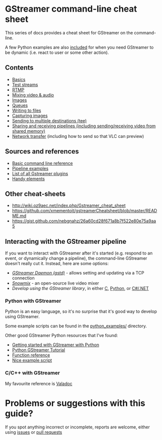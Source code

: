 # GStreamer command-line cheat sheet

This series of docs provides a cheat sheet for GStreamer on the command-line.

A few Python examples are also [included](python_examples/) for when you need GStreamer to be dynamic (i.e. react to user or some other action).

## Contents

* [Basics](basics.md)
* [Test streams](test_streams.md)
* [RTMP](rtmp.md)
* [Mixing video & audio](mixing.md)
* [Images](images.md)
* [Queues](queues.md)
* [Writing to files](writing_to_files.md)
* [Capturing images](capturing_images.md)
* [Sending to multiple destinations (tee)](tee.md)
* [Sharing and receiving pipelines (including sending/receiving video from shared memory)](sharing_and_splitting_pipelines.md)
* [Network transfer](network_transfer.md) (including how to send so that VLC can preview)

## Sources and references

* [Basic command line reference](http://docs.gstreamer.com/display/GstSDK/Basic+tutorial+10%3A+GStreamer+tools)
* [Pipeline examples](https://gstreamer.freedesktop.org/documentation/tools/gst-launch.html#pipeline-examples)
* [List of all Gstreamer plugins](https://gstreamer.freedesktop.org/documentation/plugins.html)
* [Handy elements](https://gstreamer.freedesktop.org/documentation/tutorials/basic/handy-elements.html#uridecodebin)

## Other cheat-sheets

* http://wiki.oz9aec.net/index.php/Gstreamer_cheat_sheet
* https://github.com/xmementoit/gstreamerCheatsheet/blob/master/README.md
* https://gist.github.com/nebgnahz/26a60cd28f671a8b7f522e80e75a9aa5

## Interacting with the GStreamer pipeline

If you want to interact with GStreamer after it's started (e.g. respond to an event, or dynamically change a pipeline), the command-line GStreamer doesn't really cut it. Instead, here are some options:

* *[GStreamer Daemon (gstd)](https://github.com/RidgeRun/gstd-1.x)* - allows setting and updating via a TCP connection
* *[Snowmix](http://snowmix.sourceforge.net/)* - an open-source live video mixer
* *Develop using the GStreamer library*, in either [C](https://gstreamer.freedesktop.org/documentation/application-development/basics/helloworld.html), [Python](https://github.com/GStreamer/gst-python), or [C#/.NET](https://github.com/GStreamer/gstreamer-sharp)

### Python with GStreamer

Python is an easy language, so it's no surprise that it's good way to develop using GStreamer.

Some example scripts can be found in the [python_examples/](python_examples/) directory.

Other good GStreamer Python resources that I've found:

* [Getting started with GStreamer with Python](https://www.jonobacon.com/2006/08/28/getting-started-with-gstreamer-with-python/)
* [Python GStreamer Tutorial](http://brettviren.github.io/pygst-tutorial-org/pygst-tutorial.html)
* [Function reference](http://lazka.github.io/pgi-docs/#Gst-1.0)
* [Nice example script](https://github.com/rabits/rstream/blob/master/rstream.py)

### C/C++ with GStreamer

My favourite reference is [Valadoc](https://valadoc.org/gstreamer-1.0/index.htm)

# Problems or suggestions with this guide?

If you spot anything incorrect or incomplete, reports are welcome, either using [issues](issues) or [pull requests](pulls)
